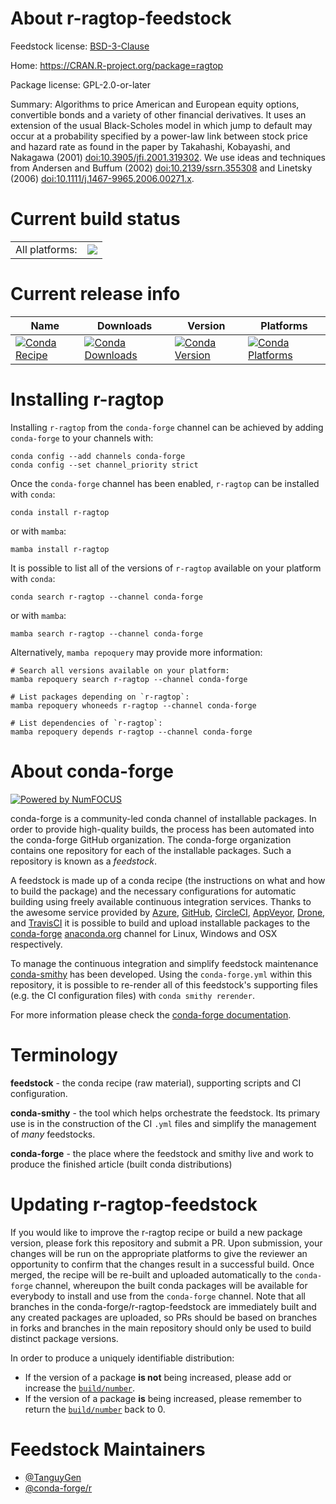 About r-ragtop-feedstock
========================

Feedstock license: [BSD-3-Clause](https://github.com/conda-forge/r-ragtop-feedstock/blob/main/LICENSE.txt)

Home: https://CRAN.R-project.org/package=ragtop

Package license: GPL-2.0-or-later

Summary: Algorithms to price American and European equity options, convertible bonds and a variety of other financial derivatives. It uses an extension of the usual Black-Scholes model in which jump to default may occur at a probability specified by a power-law link between stock price and hazard rate as found in the paper by Takahashi, Kobayashi, and Nakagawa (2001) <doi:10.3905/jfi.2001.319302>.  We use ideas and techniques from Andersen and Buffum (2002) <doi:10.2139/ssrn.355308> and Linetsky (2006) <doi:10.1111/j.1467-9965.2006.00271.x>.

Current build status
====================


<table><tr><td>All platforms:</td>
    <td>
      <a href="https://dev.azure.com/conda-forge/feedstock-builds/_build/latest?definitionId=19857&branchName=main">
        <img src="https://dev.azure.com/conda-forge/feedstock-builds/_apis/build/status/r-ragtop-feedstock?branchName=main">
      </a>
    </td>
  </tr>
</table>

Current release info
====================

| Name | Downloads | Version | Platforms |
| --- | --- | --- | --- |
| [![Conda Recipe](https://img.shields.io/badge/recipe-r--ragtop-green.svg)](https://anaconda.org/conda-forge/r-ragtop) | [![Conda Downloads](https://img.shields.io/conda/dn/conda-forge/r-ragtop.svg)](https://anaconda.org/conda-forge/r-ragtop) | [![Conda Version](https://img.shields.io/conda/vn/conda-forge/r-ragtop.svg)](https://anaconda.org/conda-forge/r-ragtop) | [![Conda Platforms](https://img.shields.io/conda/pn/conda-forge/r-ragtop.svg)](https://anaconda.org/conda-forge/r-ragtop) |

Installing r-ragtop
===================

Installing `r-ragtop` from the `conda-forge` channel can be achieved by adding `conda-forge` to your channels with:

```
conda config --add channels conda-forge
conda config --set channel_priority strict
```

Once the `conda-forge` channel has been enabled, `r-ragtop` can be installed with `conda`:

```
conda install r-ragtop
```

or with `mamba`:

```
mamba install r-ragtop
```

It is possible to list all of the versions of `r-ragtop` available on your platform with `conda`:

```
conda search r-ragtop --channel conda-forge
```

or with `mamba`:

```
mamba search r-ragtop --channel conda-forge
```

Alternatively, `mamba repoquery` may provide more information:

```
# Search all versions available on your platform:
mamba repoquery search r-ragtop --channel conda-forge

# List packages depending on `r-ragtop`:
mamba repoquery whoneeds r-ragtop --channel conda-forge

# List dependencies of `r-ragtop`:
mamba repoquery depends r-ragtop --channel conda-forge
```


About conda-forge
=================

[![Powered by
NumFOCUS](https://img.shields.io/badge/powered%20by-NumFOCUS-orange.svg?style=flat&colorA=E1523D&colorB=007D8A)](https://numfocus.org)

conda-forge is a community-led conda channel of installable packages.
In order to provide high-quality builds, the process has been automated into the
conda-forge GitHub organization. The conda-forge organization contains one repository
for each of the installable packages. Such a repository is known as a *feedstock*.

A feedstock is made up of a conda recipe (the instructions on what and how to build
the package) and the necessary configurations for automatic building using freely
available continuous integration services. Thanks to the awesome service provided by
[Azure](https://azure.microsoft.com/en-us/services/devops/), [GitHub](https://github.com/),
[CircleCI](https://circleci.com/), [AppVeyor](https://www.appveyor.com/),
[Drone](https://cloud.drone.io/welcome), and [TravisCI](https://travis-ci.com/)
it is possible to build and upload installable packages to the
[conda-forge](https://anaconda.org/conda-forge) [anaconda.org](https://anaconda.org/)
channel for Linux, Windows and OSX respectively.

To manage the continuous integration and simplify feedstock maintenance
[conda-smithy](https://github.com/conda-forge/conda-smithy) has been developed.
Using the ``conda-forge.yml`` within this repository, it is possible to re-render all of
this feedstock's supporting files (e.g. the CI configuration files) with ``conda smithy rerender``.

For more information please check the [conda-forge documentation](https://conda-forge.org/docs/).

Terminology
===========

**feedstock** - the conda recipe (raw material), supporting scripts and CI configuration.

**conda-smithy** - the tool which helps orchestrate the feedstock.
                   Its primary use is in the construction of the CI ``.yml`` files
                   and simplify the management of *many* feedstocks.

**conda-forge** - the place where the feedstock and smithy live and work to
                  produce the finished article (built conda distributions)


Updating r-ragtop-feedstock
===========================

If you would like to improve the r-ragtop recipe or build a new
package version, please fork this repository and submit a PR. Upon submission,
your changes will be run on the appropriate platforms to give the reviewer an
opportunity to confirm that the changes result in a successful build. Once
merged, the recipe will be re-built and uploaded automatically to the
`conda-forge` channel, whereupon the built conda packages will be available for
everybody to install and use from the `conda-forge` channel.
Note that all branches in the conda-forge/r-ragtop-feedstock are
immediately built and any created packages are uploaded, so PRs should be based
on branches in forks and branches in the main repository should only be used to
build distinct package versions.

In order to produce a uniquely identifiable distribution:
 * If the version of a package **is not** being increased, please add or increase
   the [``build/number``](https://docs.conda.io/projects/conda-build/en/latest/resources/define-metadata.html#build-number-and-string).
 * If the version of a package **is** being increased, please remember to return
   the [``build/number``](https://docs.conda.io/projects/conda-build/en/latest/resources/define-metadata.html#build-number-and-string)
   back to 0.

Feedstock Maintainers
=====================

* [@TanguyGen](https://github.com/TanguyGen/)
* [@conda-forge/r](https://github.com/conda-forge/r/)

